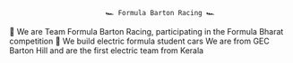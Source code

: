                             🏎️ Formula Barton Racing 🏎️
                                 
🏁 We are Team Formula Barton Racing, participating in the Formula Bharat competition 🏁
We build electric formula student cars
We are from GEC Barton Hill and are the first electric team from Kerala
